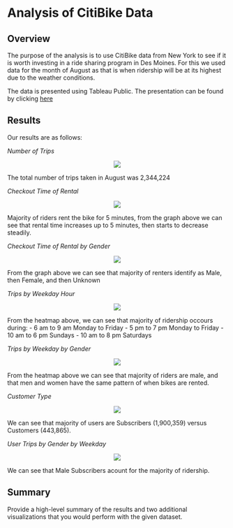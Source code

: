 # Analysis of CitiBike Data

## Overview

The purpose of the analysis is to use CitiBike data from New York to see if it is worth investing in a ride sharing program in Des Moines. For this we used data for the month of August as that is when ridership will be at its highest due to the weather conditions. 

The data is presented using Tableau Public. The presentation can be found by clicking [here](https://public.tableau.com/app/profile/saudia8025/viz/CitiBike_16277480568100/CitiBikeDataChallengeStory#1)

## Results
Our results are as follows:

*Number of Trips*
<p align="center">
<img src=insert image> 
</p>
The total number of trips taken in August was 2,344,224

*Checkout Time of Rental*
<p align="center">
<img src=insert image> 
</p>
Majority of riders rent the bike for 5 minutes, from the graph above we can see that rental time increases up to 5 minutes, then starts to decrease steadily.

*Checkout Time of Rental by Gender*
<p align="center">
<img src=insert image> 
</p>
From the graph above we can see that majority of renters identify as Male, then Female, and then Unknown

*Trips by Weekday Hour*
<p align="center">
<img src=insert image> 
</p>
From the heatmap above, we can see that majority of ridership occours during: 
- 6 am to 9 am Monday to Friday
- 5 pm to 7 pm Monday to Friday
- 10 am to 6 pm Sundays
- 10 am to 8 pm Saturdays

*Trips by Weekday by Gender*
<p align="center">
<img src=insert image> 
</p>

From the heatmap above we can see that majority of riders are male, and that men and women have the same pattern of when bikes are rented.

*Customer Type*
<p align="center">
<img src=insert image> 
</p>

We can see that majority of users are Subscribers (1,900,359) versus Customers (443,865).

*User Trips by Gender by Weekday*
<p align="center">
<img src=insert image> 
</p>

We can see that Male Subscribers acount for the majority of ridership.


## Summary
Provide a high-level summary of the results and two additional visualizations that you would perform with the given dataset.


